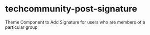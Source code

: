# techcommunity-post-signature
Theme Component to Add Signature for users who are members of a particular group
